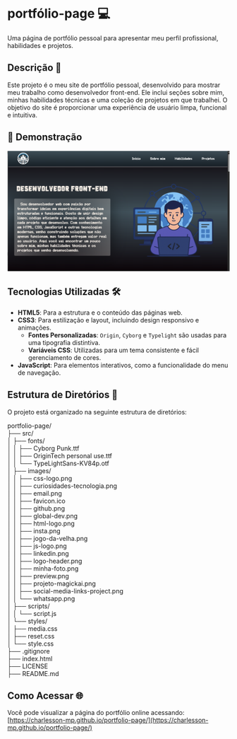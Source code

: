 # portfólio-page 💻

Uma página de portfólio pessoal para apresentar meu perfil profissional, habilidades e projetos.

## Descrição 📄
Este projeto é o meu site de portfólio pessoal, desenvolvido para mostrar meu trabalho como desenvolvedor front-end. Ele inclui seções sobre mim, minhas habilidades técnicas e uma coleção de projetos em que trabalhei. O objetivo do site é proporcionar uma experiência de usuário limpa, funcional e intuitiva.

## 📸 Demonstração

![preview](./src/images/preview.png)

## Tecnologias Utilizadas 🛠️

* **HTML5**: Para a estrutura e o conteúdo das páginas web.
* **CSS3**: Para estilização e layout, incluindo design responsivo e animações.
    * **Fontes Personalizadas**: `Origin`, `Cyborg` e `Typelight` são usadas para uma tipografia distintiva.
    * **Variáveis CSS**: Utilizadas para um tema consistente e fácil gerenciamento de cores.
* **JavaScript**: Para elementos interativos, como a funcionalidade do menu de navegação.

## Estrutura de Diretórios 📁

O projeto está organizado na seguinte estrutura de diretórios:

portfolio-page/ <br>
├── src/ <br>
│   ├── fonts/ <br>
│   │   ├── Cyborg Punk.ttf <br>
│   │   ├── OriginTech personal use.ttf <br>
│   │   └── TypeLightSans-KV84p.otf <br>
│   ├── images/ <br>
│   │   ├── css-logo.png <br>
│   │   ├── curiosidades-tecnologia.png <br>
│   │   ├── email.png <br>
│   │   ├── favicon.ico <br>
│   │   ├── github.png <br>
│   │   ├── global-dev.png <br>
│   │   ├── html-logo.png <br>
│   │   ├── insta.png <br>
│   │   ├── jogo-da-velha.png <br>
│   │   ├── js-logo.png <br>
│   │   ├── linkedin.png <br>
│   │   ├── logo-header.png <br>
│   │   ├── minha-foto.png <br>
│   │   ├── preview.png <br>
│   │   ├── projeto-magickai.png <br>
│   │   ├── social-media-links-project.png <br>
│   │   └── whatsapp.png <br>
│   ├── scripts/ <br>
│   │   └── script.js <br>
│   └── styles/ <br>
│       ├── media.css <br>
│       ├── reset.css <br>
│       └── style.css <br>
├── .gitignore <br>
├── index.html <br>
├── LICENSE <br>
├── README.md <br>


## Como Acessar 🌐

Você pode visualizar a página do portfólio online acessando:
[https://charlesson-mp.github.io/portfolio-page/](https://charlesson-mp.github.io/portfolio-page/)